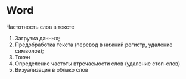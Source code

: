 # Word
Частотность слов в тексте
1. Загрузка данных;
2. Предобработка текста (перевод в нижний регистр, удаление символов);
3. Токен
4. Определение частоты втречаемости слов (удаление стоп-слов)
5. Визуализация в облако слов
